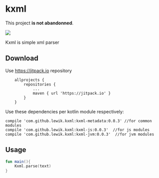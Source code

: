 # kxml

This project **is not abandonned**.

[![](https://jitpack.io/v/lewik/kxml.svg)](https://jitpack.io/#lewik/kxml)

Kxml is simple xml parser
                                      
                                      
## Download
Use https://jitpack.io repository
```
	allprojects {
		repositories {
			...
			maven { url 'https://jitpack.io' }
		}
	}
```
Use these dependencies per kotlin module respectively:
```
compile 'com.github.lewik.kxml:kxml-metadata:0.0.3' //for common modules
compile 'com.github.lewik.kxml:kxml-js:0.0.3'  //for js modules
compile 'com.github.lewik.kxml:kxml-jvm:0.0.3'  //for jvm modules
```

## Usage                                              
```kotlin
fun main(){
    Kxml.parse(text)
}
```
